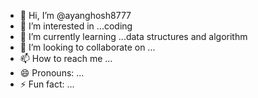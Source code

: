 - 👋 Hi, I’m @ayanghosh8777
- 👀 I’m interested in ...coding
- 🌱 I’m currently learning ...data structures and algorithm
- 💞️ I’m looking to collaborate on ...
- 📫 How to reach me ...
- 😄 Pronouns: ...
- ⚡ Fun fact: ...

<!---
ayanghosh8777/ayanghosh8777 is a ✨ special ✨ repository because its `README.md` (this file) appears on your GitHub profile.
You can click the Preview link to take a look at your changes.
--->
